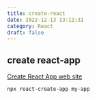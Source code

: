 ```yaml
---
title: create-react
date: 2022-12-13 13:12:31
category: React
draft: false
---
```


## create react-app

[Create React App web site](https://create-react-app.dev/)

```
npx react-create-app my-app
```
